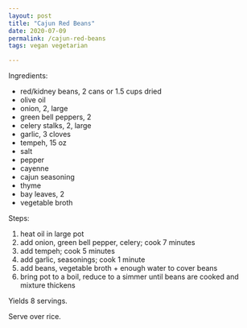 ```yaml
---
layout: post
title: "Cajun Red Beans"
date: 2020-07-09
permalink: /cajun-red-beans
tags: vegan vegetarian

---
```


Ingredients:
  * red/kidney beans, 2 cans or 1.5 cups dried
  * olive oil
  * onion, 2, large
  * green bell peppers, 2
  * celery stalks, 2, large
  * garlic, 3 cloves
  * tempeh, 15 oz
  * salt
  * pepper
  * cayenne
  * cajun seasoning
  * thyme
  * bay leaves, 2
  * vegetable broth

Steps:
  1. heat oil in large pot
  1. add onion, green bell pepper, celery; cook 7 minutes
  1. add tempeh; cook 5 minutes
  1. add garlic, seasonings; cook 1 minute
  1. add beans, vegetable broth + enough water to cover beans
  1. bring pot to a boil, reduce to a simmer until beans are cooked and mixture thickens

Yields 8 servings.

Serve over rice.

